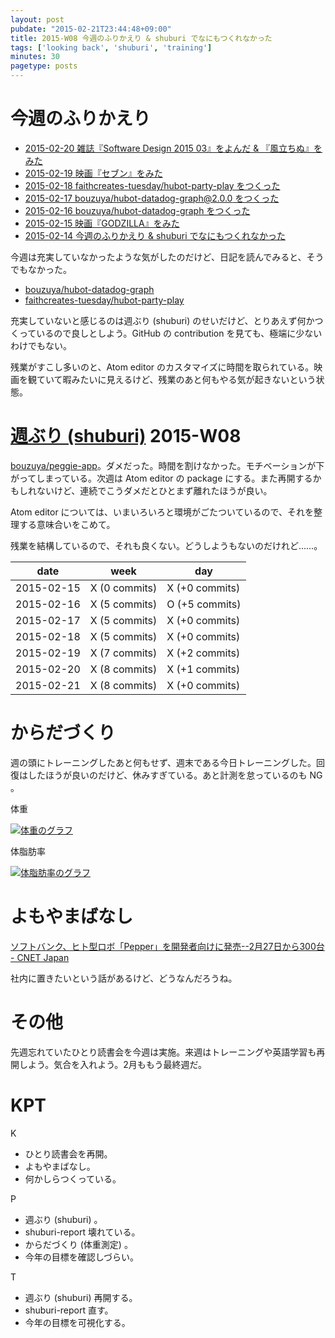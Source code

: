 ```yaml
---
layout: post
pubdate: "2015-02-21T23:44:48+09:00"
title: 2015-W08 今週のふりかえり & shuburi でなにもつくれなかった
tags: ['looking back', 'shuburi', 'training']
minutes: 30
pagetype: posts
---
```

# 今週のふりかえり

- [2015-02-20 雑誌『Software Design 2015 03』をよんだ & 『風立ちぬ』をみた][2015-02-20]
- [2015-02-19 映画『セブン』をみた][2015-02-19]
- [2015-02-18 faithcreates-tuesday/hubot-party-play をつくった][2015-02-18]
- [2015-02-17 bouzuya/hubot-datadog-graph@2.0.0 をつくった][2015-02-17]
- [2015-02-16 bouzuya/hubot-datadog-graph をつくった][2015-02-16]
- [2015-02-15 映画『GODZILLA』をみた][2015-02-15]
- [2015-02-14 今週のふりかえり & shuburi でなにもつくれなかった][2015-02-14]

今週は充実していなかったような気がしたのだけど、日記を読んでみると、そうでもなかった。

- [bouzuya/hubot-datadog-graph][]
- [faithcreates-tuesday/hubot-party-play][]

充実していないと感じるのは週ぶり (shuburi) のせいだけど、とりあえず何かつくっているので良しとしよう。GitHub の contribution を見ても、極端に少ないわけでもない。

残業がすこし多いのと、Atom editor のカスタマイズに時間を取られている。映画を観ていて暇みたいに見えるけど、残業のあと何もやる気が起きないという状態。

# [週ぶり (shuburi)][shuburi] 2015-W08

[bouzuya/peggie-app][]。ダメだった。時間を割けなかった。モチベーションが下がってしまっている。次週は Atom editor の package にする。また再開するかもしれないけど、連続でこうダメだとひとまず離れたほうが良い。

Atom editor については、いまいろいろと環境がごたついているので、それを整理する意味合いをこめて。

残業を結構しているので、それも良くない。どうしようもないのだけれど……。

date       | week           | day
-----------|----------------|-----------------
2015-02-15 | X (0 commits)  | X (+0 commits)
2015-02-16 | X (5 commits)  | O (+5 commits)
2015-02-17 | X (5 commits)  | X (+0 commits)
2015-02-18 | X (5 commits)  | X (+0 commits)
2015-02-19 | X (7 commits)  | X (+2 commits)
2015-02-20 | X (8 commits)  | X (+1 commits)
2015-02-21 | X (8 commits)  | X (+0 commits)

# からだづくり

週の頭にトレーニングしたあと何もせず、週末である今日トレーニングした。回復はしたほうが良いのだけど、休みすぎている。あと計測を怠っているのも NG 。

体重

[![体重のグラフ][graph-weight-img]][graph-weight-url]

体脂肪率

[![体脂肪率のグラフ][graph-percent-img]][graph-percent-url]

# よもやまばなし

[ソフトバンク、ヒト型ロボ「Pepper」を開発者向けに発売--2月27日から300台 - CNET Japan](http://b.hatena.ne.jp/entry/242225292/comment/bouzuya)

社内に置きたいという話があるけど、どうなんだろうね。

# その他

先週忘れていたひとり読書会を今週は実施。来週はトレーニングや英語学習も再開しよう。気合を入れよう。2月ももう最終週だ。

# KPT

K

- ひとり読書会を再開。
- よもやまばなし。
- 何かしらつくっている。

P

- 週ぶり (shuburi) 。
- shuburi-report 壊れている。
- からだづくり (体重測定) 。
- 今年の目標を確認しづらい。

T

- 週ぶり (shuburi) 再開する。
- shuburi-report 直す。
- 今年の目標を可視化する。

[shuburi]: http://shuburi.org
[2015-02-20]: http://blog.bouzuya.net/2015/02/20/
[2015-02-19]: http://blog.bouzuya.net/2015/02/19/
[2015-02-18]: http://blog.bouzuya.net/2015/02/18/
[2015-02-17]: http://blog.bouzuya.net/2015/02/17/
[2015-02-16]: http://blog.bouzuya.net/2015/02/16/
[2015-02-15]: http://blog.bouzuya.net/2015/02/15/
[2015-02-14]: http://blog.bouzuya.net/2015/02/14/
[bouzuya/hubot-datadog-graph]: https://github.com/bouzuya/hubot-datadog-graph
[bouzuya/peggie-app]: https://github.com/bouzuya/peggie-app
[faithcreates-tuesday/hubot-party-play]: https://github.com/faithcreates-tuesday/hubot-party-play
[graph-weight-img]: http://graph.hatena.ne.jp/bouzuya/graph?graphname=weight&startdate=2015-01-01&enddate=2015-02-21
[graph-weight-url]: http://graph.hatena.ne.jp/bouzuya/weight/?startdate=2015-01-01&enddate=2015-02-21
[graph-percent-img]: http://graph.hatena.ne.jp/bouzuya/graph?graphname=percent&startdate=2015-01-01&enddate=2015-02-21
[graph-percent-url]: http://graph.hatena.ne.jp/bouzuya/percent/?startdate=2015-01-01&enddate=2015-02-21
